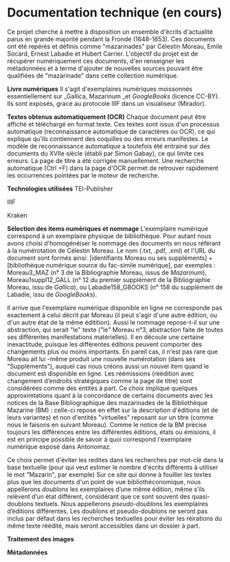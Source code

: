 # Documentation technique (en cours)

Ce projet cherche à mettre à disposition un ensemble d'écrits d'actualité parus en grande majorité pendant la Fronde (1648-1653). Ces documents ont été repérés et définis comme "mazarinades" par Célestin Moreau, Emile Socard, Ernest Labadie et Hubert Carrier. L'objectif du projet est de récupérer numériquement ces documents, d'en renseigner les métadonnées et à terme d'ajouter de nouvelles sources pouvant être qualifiées de "mazarinade" dans cette collection numérique.

**Livre numériques**
Il s'agit d'exemplaires numériques moissonnés essentiellement sur _Gallica, Mazarinum _et _GoogleBooks_ (licence	CC-BY). Ils sont exposés, grace au protocole IIIF dans un visualiseur (Mirador).
 
**Textes obtenus automatiquement (OCR)**
Chaque document peut être affiché et téléchargé en format texte. Ces textes sont issus d'un processus automatique (reconnaissance automatique de caractères ou OCR), ce qui explique qu'ils contiennent des coquilles ou des erreurs manifestes. Le modèle de reconnaissance automatique a toutefois été entrainé sur des documents du XVIIe siècle (établi par Simon Gabay), ce qui limite ces erreurs. La page de titre a été corrigée manuellement. Une recherche automatique (Ctrl +F) dans la page d'OCR permet de retrouver rapidement les occurrences pointées par le moteur de recherche.

**Technologies utilisées**
TEI-Publisher

IIIF

Kraken


**Sélection des items numériques et nommage**
L'exemplaire numérique correspond à un exemplaire physique de bibliothèque. Pour autant nous avons choisi d'homogénéiser le nommage des documents en nous référant à la numérotation de Célestin Moreau. Le nom (.txt, .pdf, .xml) et l'URL du document  sont formés ainsi: [identifiants Moreau ou ses suppléments] + [bibliothèque numérique source du fac-simile numérique], par exemples : Moreau3_MAZ (n° 3 de la Bibliographie Moreau, issus de _Mazarinum_), Moreau1suppl12_GALL (n° 12 du premier supplément de la Bibliographie Moreau, issu de _Gallica_), ou Labadie158_GBOOKS (n° 158 du supplément de Labadie, issu de _GoogleBooks_).

Il arrive que l'exemplaire numérique disponible en ligne ne corresponde pas exactement à celui décrit par Moreau (il peut s'agir d'une autre édition, ou d'un autre état de la même éditition). Aussi le nommage repose-t-il sur une abstraction, qui serait "le" texte ("le" Moreau n°3, abstraction faite de toutes ses différentes manifestations matérielles).
Il en découle une certaine inexactitude, puisque les différentes éditions peuvent comporter des changements plus ou moins importants. En pareil cas, il n'est pas rare que Moreau ait lui -même produit une nouvelle numérotation (dans ses "Suppléments"), auquel cas nous créons aussi un nouvel item quand le document est disponible en ligne. 
Les réémissions (réédition avec changement d’endroits stratégiques comme la page de titre) sont considérées comme des entités à part.
Ce choix implique quelques approximtations quant à la concordance de certains documents avec les notices de la Base Bibliographique des mazarinades de la Bibliothèque Mazarine (BM) : celle-ci repose en effet sur la description d'éditions (et de leurs variantes) et non d'entités "virtuelles" reposant sur un titre (comme nous le faisons en suivant Moreau). Comme le notice de la BM précise toujours les différences entre les différentes éditions, états ou émisions, il est en principe possible de savoir à quoi correspond l'exemplaire numérique exposé dans Antonomaz.

Ce choix permet d'éviter les redites dans les recherches par mot-clé dans la base textuelle (pour qui veut estimer le nombre d'écrits différents à utiliser le mot "Mazarin", par exemple)
Sur ce site qui donne à fouiller les textes plus que les documents d'un point de vue bibliothéconomique, nous appellerons _doublons_ les exemplaires d’une même édition, même s’ils relèvent d’un état différent, considérant que ce sont souvent des quasi-doublons textuels. Nous appellerons _pseudo-doublons_ les exemplaires d’éditions différentes. Les doublons et pseudo-doublons ne seront pas inclus par défaut dans les recherches textuelles pour éviter les réirations du même texte réédité, mais seront accessibles dans un dossier à part.

**Traitement des images**

**Métadonnées**


